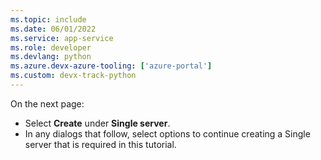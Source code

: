 ```yaml
---
ms.topic: include
ms.date: 06/01/2022
ms.service: app-service
ms.role: developer
ms.devlang: python
ms.azure.devx-azure-tooling: ['azure-portal']
ms.custom: devx-track-python
---
```


On the next page:

* Select **Create** under **Single server**.
* In any dialogs that follow, select options to continue creating a Single server that is required in this tutorial.